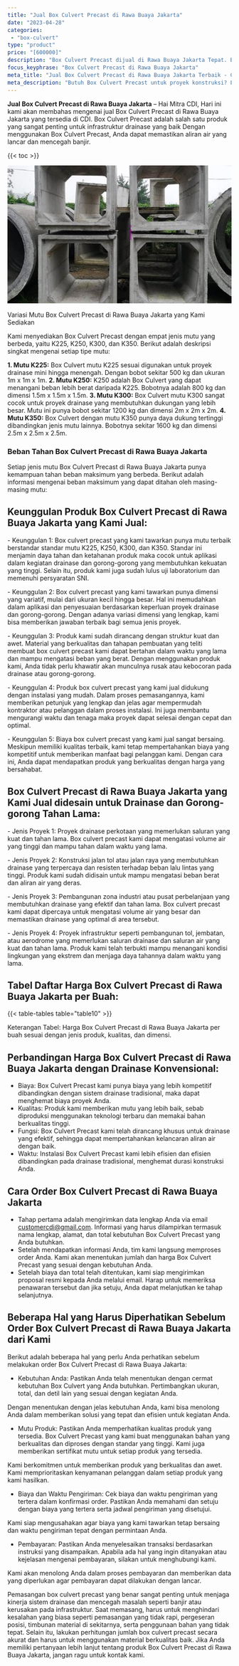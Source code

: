 ```yaml
---
title: "Jual Box Culvert Precast di Rawa Buaya Jakarta"
date: "2023-04-28"
categories:
 - "box-culvert"
type: "product"
price: "[600000]"
description: "Box Culvert Precast dijual di Rawa Buaya Jakarta Tepat. Box Culvert Precast ini menjadi solusi utama dalam proyek pembangunan sebagai bahan infrastruktur yang kuat dan unggul. Hubungi kami untuk konsultasi mendalam."
focus_keyphrase: "Box Culvert Precast di Rawa Buaya Jakarta"
meta_title: "Jual Box Culvert Precast di Rawa Buaya Jakarta Terbaik - CDI"
meta_description: "Butuh Box Culvert Precast untuk proyek konstruksi? Layanan profesional kami siap membantu dengan penawaran kompetitif. Dapatkan informasi sekarang."
---
```


**Jual Box Culvert Precast di Rawa Buaya Jakarta** – Hai Mitra CDI, Hari ini kami akan membahas mengenai jual Box Culvert Precast di Rawa Buaya Jakarta yang tersedia di CDI. Box Culvert Precast adalah salah satu produk yang sangat penting untuk infrastruktur drainase yang baik Dengan menggunakan Box Culvert Precast, Anda dapat memastikan aliran air yang lancar dan mencegah banjir.

{{< toc >}}

![Jual Box Culvert Precast di Rawa Buaya Jakarta](/images/box-culvert/box-culvert-21.jpg)

Variasi Mutu Box Culvert Precast di Rawa Buaya Jakarta yang Kami Sediakan

Kami menyediakan Box Culvert Precast dengan empat jenis mutu yang berbeda, yaitu K225, K250, K300, dan K350. Berikut adalah deskripsi singkat mengenai setiap tipe mutu:

**1\. Mutu K225:** Box Culvert mutu K225 sesuai digunakan untuk proyek drainase mini hingga menengah. Dengan bobot sekitar 500 kg dan ukuran 1m x 1m x 1m.
**2\. Mutu K250:** K250 adalah Box Culvert yang dapat menangani beban lebih berat daripada K225. Bobotnya adalah 800 kg dan dimensi 1.5m x 1.5m x 1.5m.
**3\. Mutu K300:** Box Culvert mutu K300 sangat cocok untuk proyek drainase yang membutuhkan dukungan yang lebih besar. Mutu ini punya bobot sekitar 1200 kg dan dimensi 2m x 2m x 2m.
**4\. Mutu K350:** Box Culvert dengan mutu K350 punya daya dukung tertinggi dibandingkan jenis mutu lainnya. Bobotnya sekitar 1600 kg dan dimensi 2.5m x 2.5m x 2.5m.

### Beban Tahan Box Culvert Precast di Rawa Buaya Jakarta

Setiap jenis mutu Box Culvert Precast di Rawa Buaya Jakarta punya kemampuan tahan beban maksimum yang berbeda. Berikut adalah informasi mengenai beban maksimum yang dapat ditahan oleh masing-masing mutu: 

## Keunggulan Produk Box Culvert Precast di Rawa Buaya Jakarta yang Kami Jual:

\- Keunggulan 1: Box culvert precast yang kami tawarkan punya mutu terbaik berstandar standar mutu K225, K250, K300, dan K350. Standar ini menjamin daya tahan dan ketahanan produk maka cocok untuk aplikasi dalam kegiatan drainase dan gorong-gorong yang membutuhkan kekuatan yang tinggi. Selain itu, produk kami juga sudah lulus uji laboratorium dan memenuhi persyaratan SNI.

\- Keunggulan 2: Box culvert precast yang kami tawarkan punya dimensi yang variatif, mulai dari ukuran kecil hingga besar. Hal ini memudahkan dalam aplikasi dan penyesuaian berdasarkan keperluan proyek drainase dan gorong-gorong. Dengan adanya variasi dimensi yang lengkap, kami bisa memberikan jawaban terbaik bagi semua jenis proyek.

\- Keunggulan 3: Produk kami sudah dirancang dengan struktur kuat dan awet. Material yang berkualitas dan tahapan pembuatan yang teliti membuat box culvert precast kami dapat bertahan dalam waktu yang lama dan mampu mengatasi beban yang berat. Dengan menggunakan produk kami, Anda tidak perlu khawatir akan munculnya rusak atau kebocoran pada drainase atau gorong-gorong.

\- Keunggulan 4: Produk box culvert precast yang kami jual didukung dengan instalasi yang mudah. Dalam proses pemasangannya, kami memberikan petunjuk yang lengkap dan jelas agar mempermudah kontraktor atau pelanggan dalam proses instalasi. Ini juga membantu mengurangi waktu dan tenaga maka proyek dapat selesai dengan cepat dan optimal.

\- Keunggulan 5: Biaya box culvert precast yang kami jual sangat bersaing. Meskipun memiliki kualitas terbaik, kami tetap mempertahankan biaya yang kompetitif untuk memberikan manfaat bagi pelanggan kami. Dengan cara ini, Anda dapat mendapatkan produk yang berkualitas dengan harga yang bersahabat.

## Box Culvert Precast di Rawa Buaya Jakarta yang Kami Jual didesain untuk Drainase dan Gorong-gorong Tahan Lama:

\- Jenis Proyek 1: Proyek drainase perkotaan yang memerlukan saluran yang kuat dan tahan lama. Box culvert precast kami dapat mengatasi volume air yang tinggi dan mampu tahan dalam waktu yang lama.

\- Jenis Proyek 2: Konstruksi jalan tol atau jalan raya yang membutuhkan drainase yang terpercaya dan resisten terhadap beban lalu lintas yang tinggi. Produk kami sudah didisain untuk mampu mengatasi beban berat dan aliran air yang deras.

\- Jenis Proyek 3: Pembangunan zona industri atau pusat perbelanjaan yang membutuhkan drainase yang efektif dan tahan lama. Box culvert precast kami dapat dipercaya untuk mengatasi volume air yang besar dan memastikan drainase yang optimal di area tersebut.

\- Jenis Proyek 4: Proyek infrastruktur seperti pembangunan tol, jembatan, atau aerodrome yang memerlukan saluran drainase dan saluran air yang kuat dan tahan lama. Produk kami telah terbukti mampu menangani kondisi lingkungan yang ekstrem dan menjaga daya tahannya dalam waktu yang lama.

## Tabel Daftar Harga Box Culvert Precast di Rawa Buaya Jakarta per Buah:

{{< table-tables table="table10" >}}

Keterangan Tabel: Harga Box Culvert Precast di Rawa Buaya Jakarta per buah sesuai dengan jenis produk, kualitas, dan dimensi.

## Perbandingan Harga Box Culvert Precast di Rawa Buaya Jakarta dengan Drainase Konvensional:

*   Biaya: Box Culvert Precast kami punya biaya yang lebih kompetitif dibandingkan dengan sistem drainase tradisional, maka dapat menghemat biaya proyek Anda.
*   Kualitas: Produk kami memberikan mutu yang lebih baik, sebab diproduksi menggunakan teknologi terbaru dan memakai bahan berkualitas tinggi.
*   Fungsi: Box Culvert Precast kami telah dirancang khusus untuk drainase yang efektif, sehingga dapat mempertahankan kelancaran aliran air dengan baik.
*   Waktu: Instalasi Box Culvert Precast kami lebih efisien dan efisien dibandingkan pada drainase tradisional, menghemat durasi konstruksi Anda.

## Cara Order Box Culvert Precast di Rawa Buaya Jakarta

*   Tahap pertama adalah mengirimkan data lengkap Anda via email customercdi@gmail.com. Informasi yang harus dilampirkan termasuk nama lengkap, alamat, dan total kebutuhan Box Culvert Precast yang Anda butuhkan.
*   Setelah mendapatkan informasi Anda, tim kami langsung memproses order Anda. Kami akan menentukan jumlah dan harga Box Culvert Precast yang sesuai dengan kebutuhan Anda.
*   Setelah biaya dan total telah ditentukan, kami siap mengirimkan proposal resmi kepada Anda melalui email. Harap untuk memeriksa penawaran tersebut dan jika setuju, Anda dapat melanjutkan ke tahap selanjutnya.

## Beberapa Hal yang Harus Diperhatikan Sebelum Order Box Culvert Precast di Rawa Buaya Jakarta dari Kami

Berikut adalah beberapa hal yang perlu Anda perhatikan sebelum melakukan order Box Culvert Precast di Rawa Buaya Jakarta:

*   Kebutuhan Anda: Pastikan Anda telah menentukan dengan cermat kebutuhan Box Culvert yang Anda butuhkan. Pertimbangkan ukuran, total, dan detil lain yang sesuai dengan kegiatan Anda.

Dengan menentukan dengan jelas kebutuhan Anda, kami bisa menolong Anda dalam memberikan solusi yang tepat dan efisien untuk kegiatan Anda.
*   Mutu Produk: Pastikan Anda memperhatikan kualitas produk yang tersedia. Box Culvert Precast yang kami buat menggunakan bahan yang berkualitas dan diproses dengan standar yang tinggi. Kami juga memberikan sertifikat mutu untuk setiap produk yang tersedia.

Kami berkomitmen untuk memberikan produk yang berkualitas dan awet. Kami memprioritaskan kenyamanan pelanggan dalam setiap produk yang kami hasilkan.
*   Biaya dan Waktu Pengiriman: Cek biaya dan waktu pengiriman yang tertera dalam konfirmasi order. Pastikan Anda memahami dan setuju dengan biaya yang tertera serta jadwal pengiriman yang disetujui.

Kami siap mengusahakan agar biaya yang kami tawarkan tetap bersaing dan waktu pengiriman tepat dengan permintaan Anda.
*   Pembayaran: Pastikan Anda menyelesaikan transaksi berdasarkan instruksi yang disampaikan. Apabila ada hal yang ingin ditanyakan atau kejelasan mengenai pembayaran, silakan untuk menghubungi kami.

Kami akan menolong Anda dalam proses pembayaran dan memberikan data yang diperlukan agar pembayaran dapat dilakukan dengan lancar.

Pemasangan box culvert precast yang benar sangat penting untuk menjaga kinerja sistem drainase dan mencegah masalah seperti banjir atau kerusakan pada infrastruktur. Saat memasang, harus untuk menghindari kesalahan yang biasa seperti pemasangan yang tidak rapi, pergeseran posisi, timbunan material di sekitarnya, serta penggunaan bahan yang tidak tepat. Selain itu, lakukan perhitungan jumlah box culvert precast secara akurat dan harus untuk menggunakan material berkualitas baik. Jika Anda memiliki pertanyaan lebih lanjut tentang produk Box Culvert Precast di Rawa Buaya Jakarta, jangan ragu untuk kontak kami.